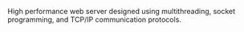 High performance web server designed using multithreading, socket programming, and TCP/IP communication protocols.
